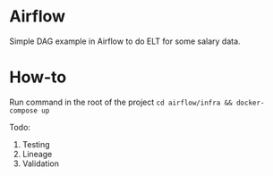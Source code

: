 # Airflow
Simple DAG example in Airflow to do ELT for some salary data.

# How-to
Run command in the root of the project `cd airflow/infra && docker-compose up`

Todo:
1. Testing
2. Lineage
3. Validation
